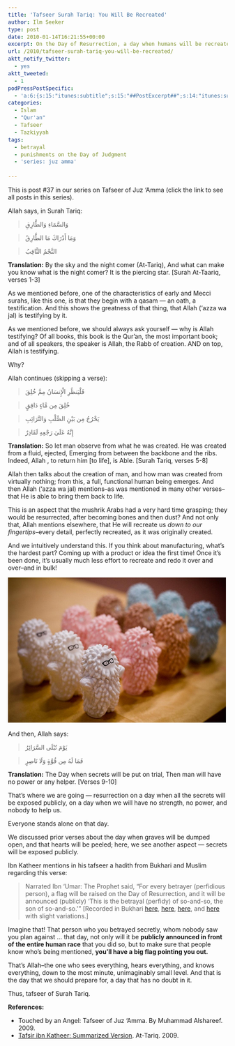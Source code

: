 ```yaml
---
title: 'Tafseer Surah Tariq: You Will Be Recreated'
author: Ilm Seeker
type: post
date: 2010-01-14T16:21:55+00:00
excerpt: On the Day of Resurrection, a day when humans will be recreated down to their fingertips, certain people will be branded with a big flag; and Allah will make a very special announcement about them. Who are they? They are mentioned here, in Surah Tariq, implicitly.
url: /2010/tafseer-surah-tariq-you-will-be-recreated/
aktt_notify_twitter:
  - yes
aktt_tweeted:
  - 1
podPressPostSpecific:
  - 'a:6:{s:15:"itunes:subtitle";s:15:"##PostExcerpt##";s:14:"itunes:summary";s:15:"##PostExcerpt##";s:15:"itunes:keywords";s:17:"##WordPressCats##";s:13:"itunes:author";s:10:"##Global##";s:15:"itunes:explicit";s:2:"No";s:12:"itunes:block";s:2:"No";}'
categories:
  - Islam
  - "Qur'an"
  - Tafseer
  - Tazkiyyah
tags:
  - betrayal
  - punishments on the Day of Judgment
  - 'series: juz amma'

---
```

This is post #37 in our series on Tafseer of Juz &#8216;Amma (click the link to see all posts in this series).

Allah says, in Surah Tariq:

> وَالسَّمَاءِ وَالطَّارِقِ
  
> وَمَا أَدْرَاكَ مَا الطَّارِقُ
  
> النَّجْمُ الثَّاقِبُ 

**Translation:** By the sky and the night comer (At-Tariq), And what can make you know what is the night comer? It is the piercing star. [Surah At-Taariq, verses 1-3]

As we mentioned before, one of the characteristics of early and Mecci surahs, like this one, is that they begin with a qasam &#8212; an oath, a testification. And this shows the greatness of that thing, that Allah (&#8216;azza wa jal) is testifying by it.

As we mentioned before, we should always ask yourself &#8212; why is Allah testifying? Of all books, this book is the Qur&#8217;an, the most important book; and of all speakers, the speaker is Allah, the Rabb of creation. AND on top, Allah is testifying. 

Why?

Allah continues (skipping a verse):

> فَلْيَنظُرِ الْإِنسَانُ مِمَّ خُلِقَ
  
> خُلِقَ مِن مَّاءٍ دَافِقٍ
  
> يَخْرُجُ مِن بَيْنِ الصُّلْبِ وَالتَّرَائِبِ
  
> إِنَّهُ عَلَىٰ رَجْعِهِ لَقَادِرٌ 

**Translation:** So let man observe from what he was created. He was created from a fluid, ejected, Emerging from between the backbone and the ribs. Indeed, Allah , to return him [to life], is Able. [Surah Tariq, verses 5-8]

Allah then talks about the creation of man, and how man was created from virtually nothing; from this, a full, functional human being emerges. And then Allah (&#8216;azza wa jal) mentions&#8211;as was mentioned in many other verses&#8211;that He is able to bring them back to life.

This is an aspect that the mushrik Arabs had a very hard time grasping; they would be resurrected, after becoming bones and then dust? And not only that, Allah mentions elsewhere, that He will recreate us _down to our fingertips_&#8211;every detail, perfectly recreated, as it was originally created.

And we intuitively understand this. If you think about manufacturing, what&#8217;s the hardest part? Coming up with a product or idea the first time! Once it&#8217;s been done, it&#8217;s usually much less effort to recreate and redo it over and over&#8211;and in bulk!

<img src="/wp-content/uploads/2010/01/row-of-identical-toys.jpg" alt="" title="row of identicla toys" class="alignnone size-full wp-image-1608" />

And then, Allah says:

> يَوْمَ تُبْلَى السَّرَائِرُ
  
> فَمَا لَهُ مِن قُوَّةٍ وَلَا نَاصِرٍ 

**Translation:** The Day when secrets will be put on trial, Then man will have no power or any helper. [Verses 9-10]

That&#8217;s where we are going &#8212; resurrection on a day when all the secrets will be exposed publicly, on a day when we will have no strength, no power, and nobody to help us. 

Everyone stands alone on that day.

We discussed prior verses about the day when graves will be dumped open, and that hearts will be peeled; here, we see another aspect &#8212; secrets will be exposed publicly.

Ibn Katheer mentions in his tafseer a hadith from Bukhari and Muslim regarding this verse:

> Narrated Ibn &#8216;Umar: The Prophet said, &#8220;For every betrayer (perfidious person), a flag will be raised on the Day of Resurrection, and it will be announced (publicly) &#8216;This is the betrayal (perfidy) of so-and-so, the son of so-and-so.'&#8221; [Recorded in Bukhari [here][1], [here][2], [here][3], and [here][4] with slight variations.] 

Imagine that! That person who you betrayed secretly, whom nobody saw you plan against &#8230; that day, not only will it be **publicly announced in front of the entire human race** that you did so, but to make sure that people know who&#8217;s being mentioned, **you&#8217;ll have a big flag pointing you out.**

That&#8217;s Allah&#8211;the one who sees everything, hears everything, and knows everything, down to the most minute, unimaginably small level. And that is the day that we should prepare for, a day that has no doubt in it.

Thus, tafseer of Surah Tariq.

**References:**

  * Touched by an Angel: Tafseer of Juz &#8216;Amma. By Muhammad Alshareef. 2009.
  * [Tafsir ibn Katheer: Summarized Version][5]. At-Tariq. 2009.

 [1]: http://www.usc.edu/schools/college/crcc/engagement/resources/texts/muslim/hadith/bukhari/053.sbt.html#004.053.410
 [2]: http://www.usc.edu/schools/college/crcc/engagement/resources/texts/muslim/hadith/bukhari/073.sbt.html#008.073.196
 [3]: http://www.usc.edu/schools/college/crcc/engagement/resources/texts/muslim/hadith/bukhari/073.sbt.html#008.073.197
 [4]: http://www.usc.edu/schools/college/crcc/engagement/resources/texts/muslim/hadith/bukhari/086.sbt.html#009.086.096
 [5]: http://tafsir.com